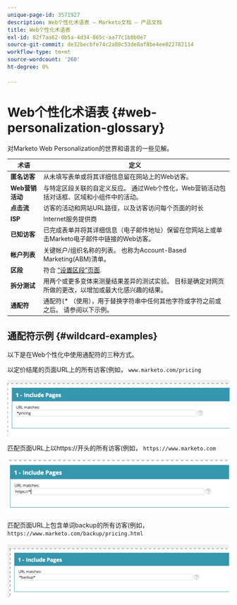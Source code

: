 ```yaml
---
unique-page-id: 3571927
description: Web个性化术语表 — Marketo文档 — 产品文档
title: Web个性化术语表
exl-id: 82f7aa62-0b5a-4d34-865c-aa77c1b0b0e7
source-git-commit: de32becbfe74c2a88c53de8af8be4ee022782114
workflow-type: tm+mt
source-wordcount: '260'
ht-degree: 0%

---
```


# Web个性化术语表 {#web-personalization-glossary}

对Marketo Web Personalization的世界和语言的一些见解。

| 术语 | 定义 |
|---|---|
| **匿名访客** | 从未填写表单或将其详细信息留在网站上的Web访客。 |
| **Web营销活动** | 与特定区段关联的自定义反应。 通过Web个性化，Web营销活动包括对话框、区域和小组件中的活动。 |
| **点击流** | 访客的活动和网站URL路径，以及访客访问每个页面的时长 |
| **ISP** | Internet服务提供商 |
| **已知访客** | 已完成表单并将其详细信息（电子邮件地址）保留在您网站上或单击Marketo电子邮件中链接的Web访客。 |
| **帐户列表** | 关键帐户/组织名称的列表。 也称为Account-Based Marketing(ABM)清单。 |
| **区段** | 符合 [“设置区段”页面](/help/marketo/product-docs/web-personalization/using-web-segments/web-segments.md). |
| **拆分测试** | 用两个或更多变体来测量结果差异的测试实验。 目标是确定对网页所做的更改，以增加或最大化感兴趣的结果。 |
| **通配符** | 通配符(&#42; （使用），用于替换字符串中任何其他字符或字符之前或之后。 请参阅以下示例。 |

## 通配符示例 {#wildcard-examples}

以下是在Web个性化中使用通配符的三种方式。

以定价结尾的页面URL上的所有访客(例如， `www.marketo.com/pricing`

![](assets/wildcard-example-1.png)

匹配页面URL上以https://开头的所有访客(例如， `https://www.marketo.com`

![](assets/wildcard-example-2.png)

匹配页面URL上包含单词backup的所有访客(例如， `https://www.marketo.com/backup/pricing.html`

![](assets/wildcard-example-3.png)
